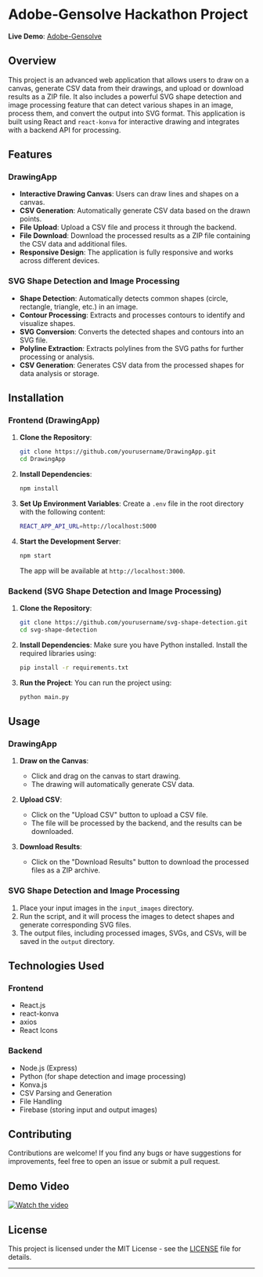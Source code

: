 # **Adobe-Gensolve Hackathon Project**

**Live Demo**: [Adobe-Gensolve](https://adobe-gensolve-1.vercel.app/)

## Overview

This project is an advanced web application that allows users to draw on a canvas, generate CSV data from their drawings, and upload or download results as a ZIP file. It also includes a powerful SVG shape detection and image processing feature that can detect various shapes in an image, process them, and convert the output into SVG format. This application is built using React and `react-konva` for interactive drawing and integrates with a backend API for processing.

## Features

### DrawingApp

- **Interactive Drawing Canvas**: Users can draw lines and shapes on a canvas.
- **CSV Generation**: Automatically generate CSV data based on the drawn points.
- **File Upload**: Upload a CSV file and process it through the backend.
- **File Download**: Download the processed results as a ZIP file containing the CSV data and additional files.
- **Responsive Design**: The application is fully responsive and works across different devices.

### SVG Shape Detection and Image Processing

- **Shape Detection**: Automatically detects common shapes (circle, rectangle, triangle, etc.) in an image.
- **Contour Processing**: Extracts and processes contours to identify and visualize shapes.
- **SVG Conversion**: Converts the detected shapes and contours into an SVG file.
- **Polyline Extraction**: Extracts polylines from the SVG paths for further processing or analysis.
- **CSV Generation**: Generates CSV data from the processed shapes for data analysis or storage.

## Installation

### Frontend (DrawingApp)

1. **Clone the Repository**:
   ```bash
   git clone https://github.com/yourusername/DrawingApp.git
   cd DrawingApp
   ```

2. **Install Dependencies**:
   ```bash
   npm install
   ```

3. **Set Up Environment Variables**:
   Create a `.env` file in the root directory with the following content:
   ```bash
   REACT_APP_API_URL=http://localhost:5000
   ```

4. **Start the Development Server**:
   ```bash
   npm start
   ```

   The app will be available at `http://localhost:3000`.

### Backend (SVG Shape Detection and Image Processing)

1. **Clone the Repository**:
   ```bash
   git clone https://github.com/yourusername/svg-shape-detection.git
   cd svg-shape-detection
   ```

2. **Install Dependencies**:
   Make sure you have Python installed. Install the required libraries using:
   ```bash
   pip install -r requirements.txt
   ```

3. **Run the Project**:
   You can run the project using:
   ```bash
   python main.py
   ```

## Usage

### DrawingApp

1. **Draw on the Canvas**:
   - Click and drag on the canvas to start drawing.
   - The drawing will automatically generate CSV data.

2. **Upload CSV**:
   - Click on the "Upload CSV" button to upload a CSV file.
   - The file will be processed by the backend, and the results can be downloaded.

3. **Download Results**:
   - Click on the "Download Results" button to download the processed files as a ZIP archive.

### SVG Shape Detection and Image Processing

1. Place your input images in the `input_images` directory.
2. Run the script, and it will process the images to detect shapes and generate corresponding SVG files.
3. The output files, including processed images, SVGs, and CSVs, will be saved in the `output` directory.

## Technologies Used

### Frontend

- React.js
- react-konva
- axios
- React Icons

### Backend

- Node.js (Express)
- Python (for shape detection and image processing)
- Konva.js
- CSV Parsing and Generation
- File Handling
- Firebase (storing input and output images)

## Contributing

Contributions are welcome! If you find any bugs or have suggestions for improvements, feel free to open an issue or submit a pull request.

## Demo Video

[![Watch the video](https://img.youtube.com/vi/LS7qxnYSiOU/0.jpg)](https://youtu.be/LS7qxnYSiOU)

## License

This project is licensed under the MIT License - see the [LICENSE](LICENSE) file for details.

---
